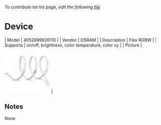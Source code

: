 
*To contribute tot his page, edit the following
[file](https://github.com/Koenkk/zigbee2mqtt.io/blob/master/docgen/device_page_notes.js)*

# Device

| Model | 4052899926110  |
| Vendor  | OSRAM  |
| Description | Flex RGBW |
| Supports | on/off, brightness, color temperature, color xy |
| Picture | ![../images/devices/4052899926110.jpg](../images/devices/4052899926110.jpg) |

## Notes

None
